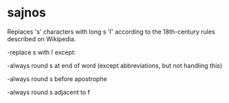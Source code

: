 # sajnos

Replaces 's' characters with long s 'ſ' according to the 18th-century rules described on Wikipedia.

-replace s with ſ except:

-always round s at end of word (except abbreviations, but not handling this)

-always round s before apostrophe

-always round s adjacent to f
